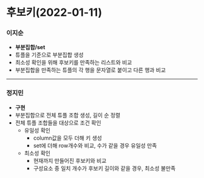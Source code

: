 # 후보키(2022-01-11)
### 이지순
* **부분집합/set**
* 튜플을 기준으로 부분집합 생성
* 최소성 확인을 위해 후보키를 만족하는 리스트와 비교
* 부분집합을 만족하는 튜플의 각 행을 문자열로 붙이고 다른 행과 비교
---
### 정지민
* **구현**
* 부분집합으로 전체 튜플 조합 생성, 길이 순 정렬
* 전체 튜플 조합들을 대상으로 조건 확인
  * 유일성 확인
    * column값을 모두 더해 키 생성
    * set에 더해 row개수와 비교, 수가 같을 경우 유일성 만족
  * 최소성 확인
    * 현재까지 만들어진 후보키와 비교
    * 구성요소 중 일치 개수가 후보키 길이와 같을 경우, 최소성 불만족

